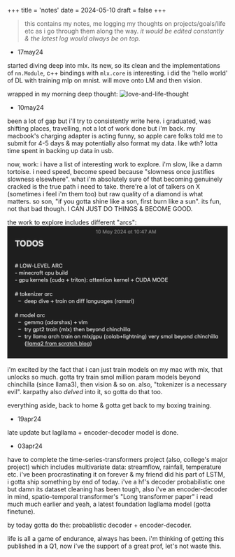 +++
title = 'notes'
date = 2024-05-10
draft = false
+++

> this contains my notes, me logging my thoughts on projects/goals/life etc as i go through them along the way. *it would be edited constantly & the latest log would always be on top.*

- 17may24

started diving deep into mlx. its new, so its clean and the implementations of `nn.Module`, c++ bindings with `mlx.core` is interesting. i did the 'hello world' of DL with training mlp on mnist. will move onto LM and then vision.

wrapped in my morning deep thought: 
![love-and-life-thought](/assets/notes/17may24.1.webp)

- 10may24

been a lot of gap but i'll try to consistently write here. i graduated, was shifting places, travelling, not a lot of work done but i'm back. my macbook's charging adapter is acting funny, so apple care folks told me to submit for 4-5 days & may potentially also format my data. like wth? lotta time spent in backing up data in usb.

now, work:
i have a list of interesting work to explore. i'm slow, like a damn tortoise. i need speed, become speed because "slowness once justifies slowness elsewhere". what i'm absolutely sure of that becoming genuinely cracked is the true path i need to take. there're a lot of talkers on X (sometimes i feel i'm them too) but raw quality of a diamond is what matters. so son, "if you gotta shine like a son, first burn like a sun". its fun, not that bad though. I CAN JUST DO THINGS & BECOME GOOD.

the work to explore includes different "arcs":
![todos-ss](/assets/notes/10may24.1.webp)

i'm excited by the fact that i can just train models on my mac with mlx, that unlocks so much. gotta try train smol million param models beyond chinchilla (since llama3), then vision & so on. also, "tokenizer is a necessary evil". karpathy also *delved* into it, so gotta do that too.

everything aside, back to home & gotta get back to my boxing training.

- 19apr24

late update but lagllama + encoder-decoder model is done.

- 03apr24

have to complete the time-series-transformers project (also, college's major project) which includes multivariate data: streamflow, rainfall, temperature etc. i've been procrastinating it on forever & my friend did his part of LSTM, i gotta ship something by end of today. i've a hf's decoder probabilistic one but damn its dataset cleaning has been tough, also i've an encoder-decoder in mind, spatio-temporal transformer's "Long transformer paper" i read much much earlier and yeah, a latest foundation lagllama model (gotta finetune).

by today gotta do the: probablistic decoder + encoder-decoder.

life is all a game of endurance, always has been. i'm thinking of getting this published in a Q1, now i've the support of a great prof, let's not waste this.